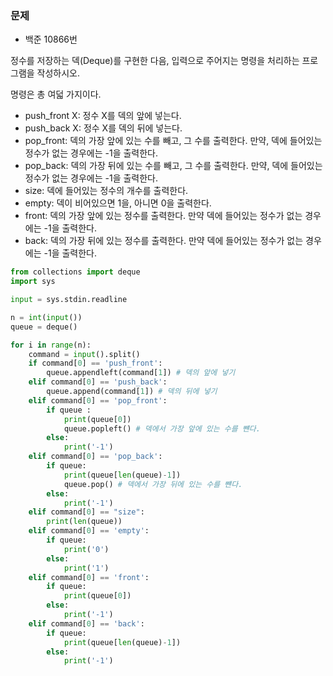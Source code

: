 ### 문제 
* 백준 10866번<br>

정수를 저장하는 덱(Deque)를 구현한 다음, 입력으로 주어지는 명령을 처리하는 프로그램을 작성하시오.

명령은 총 여덟 가지이다.

* push_front X: 정수 X를 덱의 앞에 넣는다.<br>
* push_back X: 정수 X를 덱의 뒤에 넣는다.<br>
* pop_front: 덱의 가장 앞에 있는 수를 빼고, 그 수를 출력한다. 만약, 덱에 들어있는 정수가 없는 경우에는 -1을 출력한다.<br>
* pop_back: 덱의 가장 뒤에 있는 수를 빼고, 그 수를 출력한다. 만약, 덱에 들어있는 정수가 없는 경우에는 -1을 출력한다.<br>
* size: 덱에 들어있는 정수의 개수를 출력한다.<br>
* empty: 덱이 비어있으면 1을, 아니면 0을 출력한다.<br>
* front: 덱의 가장 앞에 있는 정수를 출력한다. 만약 덱에 들어있는 정수가 없는 경우에는 -1을 출력한다.<br>
* back: 덱의 가장 뒤에 있는 정수를 출력한다. 만약 덱에 들어있는 정수가 없는 경우에는 -1을 출력한다.<br>

```python
from collections import deque
import sys

input = sys.stdin.readline

n = int(input())
queue = deque()

for i in range(n):
    command = input().split()
    if command[0] == 'push_front':
        queue.appendleft(command[1]) # 덱의 앞에 넣기
    elif command[0] == 'push_back':
        queue.append(command[1]) # 덱의 뒤에 넣기
    elif command[0] == 'pop_front':
        if queue :
            print(queue[0])
            queue.popleft() # 덱에서 가장 앞에 있는 수를 뺸다.
        else:
            print('-1')
    elif command[0] == 'pop_back':
        if queue:
            print(queue[len(queue)-1])
            queue.pop() # 덱에서 가장 뒤에 있는 수를 뺸다.
        else:
            print('-1')
    elif command[0] == "size":
        print(len(queue))
    elif command[0] == 'empty':
        if queue:
            print('0')
        else:
            print('1')
    elif command[0] == 'front':
        if queue:
            print(queue[0])
        else:
            print('-1')
    elif command[0] == 'back':
        if queue:
            print(queue[len(queue)-1])
        else:
            print('-1')

```
